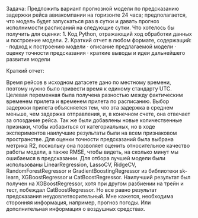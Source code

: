 Задача:
Предложить вариант прогнозной модели по предсказанию задержки рейса авиакомпании на горизонте 24 часа;
предполагается, что модель будет запускаться раз в сутки и давать прогноз исполнимости расписаний на следующие сутки.
Что хотелось бы получить для оценки:
    1. Код Python, отражающий ход обработки данных и построение модели.
    2. Краткий отчет в любом формате, содержащий:
· подход к построению модели
· описание предлагаемой модели
· оценку точности предсказания
· краткие выводы и идеи дальнейшего развития модели


Краткий отчет:

Время рейсов в исходном датасете дано по местному времени, поэтому нужно было привести время к единому стандарту UTC. Целевая переменная была получена разностью между фактическим временем прилета и временем прилета по расписанию. Выбор задержки прилета объясняется тем, что эта задержка в среднем меньше, чем задержка отправления, и, в конечном счете, она отвечает за опоздание рейса. Так же были добавлены новые количественные признаки, чтобы избавиться от категориальных, но в ходе экспериментов наилучшие результаты были на всем признаковом пространстве.
Для оценки точности предсказаний была выбрана метрика R2, поскольку она позволяет оценить относительное качество работы модели, а также RMSE, чтобы видеть, на сколько минут мы ошибаемся в предсказании.
Для отбора лучшей модели были использованы LinearRegression, LassoCV, RidgeCV, RandomForestRegressor и GradientBoostingRegressor из библиотеки sk-learn, XGBoostRegressor и CatBoostRegressor. Наилучший результат был получен на XGBoostRegressor, хотя при другом разбиении на трейн и тест, побеждал CatBoostRegressor. Но все равно результат предсказания неудовлетворительный.
Мне кажется, необходима сторонняя информация, например, прогноз погоды. Или дополнительная информация о воздушных средствах.
